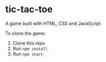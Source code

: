 
# tic-tac-toe
A game built with HTML, CSS and JavaScript

To clone the game:

1. Clone this repo
2. Run `npm install`
2. Run `npm start`

